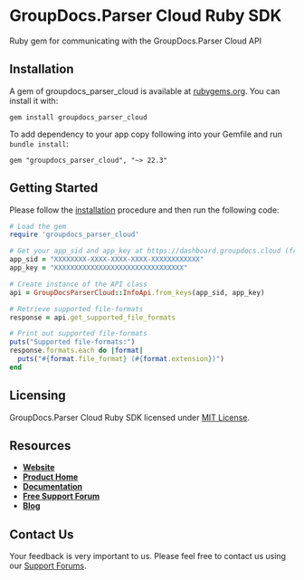 # GroupDocs.Parser Cloud Ruby SDK
Ruby gem for communicating with the GroupDocs.Parser Cloud API

## Installation

A gem of groupdocs_parser_cloud is available at [rubygems.org](https://rubygems.org). You can install it with:

```shell
gem install groupdocs_parser_cloud
```    

To add dependency to your app copy following into your Gemfile and run `bundle install`:

```
gem "groupdocs_parser_cloud", "~> 22.3"
```

## Getting Started

Please follow the [installation](#installation) procedure and then run the following code:
```ruby
# Load the gem
require 'groupdocs_parser_cloud'

# Get your app_sid and app_key at https://dashboard.groupdocs.cloud (free registration is required).
app_sid = "XXXXXXXX-XXXX-XXXX-XXXX-XXXXXXXXXXXX"
app_key = "XXXXXXXXXXXXXXXXXXXXXXXXXXXXXXXX"

# Create instance of the API class
api = GroupDocsParserCloud::InfoApi.from_keys(app_sid, app_key)

# Retrieve supported file-formats
response = api.get_supported_file_formats

# Print out supported file-formats
puts("Supported file-formats:")
response.formats.each do |format|
  puts("#{format.file_format} (#{format.extension})") 
end
```

## Licensing
GroupDocs.Parser Cloud Ruby SDK licensed under [MIT License](LICENSE).

## Resources
+ [**Website**](https://www.groupdocs.cloud)
+ [**Product Home**](https://products.groupdocs.cloud/parser)
+ [**Documentation**](https://docs.groupdocs.cloud/display/parsercloud/Home)
+ [**Free Support Forum**](https://forum.groupdocs.cloud/c/parser)
+ [**Blog**](https://blog.groupdocs.cloud/category/parser)

## Contact Us
Your feedback is very important to us. Please feel free to contact us using our [Support Forums](https://forum.groupdocs.cloud/c/parser).